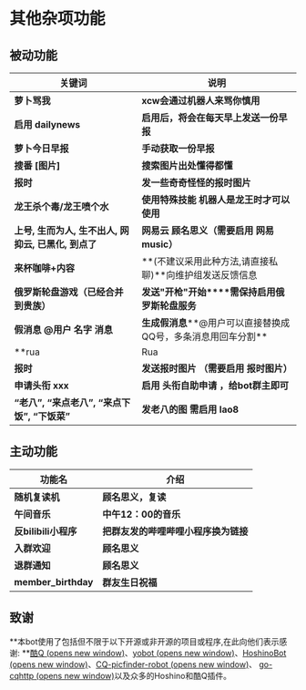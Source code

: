 # 其他杂项功能

## 被动功能

| **关键词**                                           | **说明**                                                      |
| ---------------------------------------------------------- | ------------------------------------------------------------------- |
| **萝卜骂我**                                         | **xcw会通过机器人来骂你慎用**                                 |
| **启用 dailynews**                                   | **启用后，将会在每天早上发送一份早报**                        |
| **萝卜今日早报**                                     | **手动获取一份早报**                                          |
| **搜番 [图片]**                                      | **搜索图片出处懂得都懂**                                      |
| **报时**                                             | **发一些奇奇怪怪的报时图片**                                  |
| **龙王杀个毒/龙王喷个水**                            | **使用特殊技能 机器人是龙王时才可以使用**                     |
| **上号, 生而为人, 生不出人, 网抑云, 已黑化, 到点了** | **网易云 顾名思义（需要启用 网易music）**                     |
| **来杯咖啡+内容**                                    | **(不建议采用此种方法,请直接私聊)**向维护组发送反馈信息             |
| **俄罗斯轮盘游戏（已经合并到贵族）**                 | **发送"开枪"开始****需保持启用俄罗斯轮盘服务**                |
| **假消息 @用户 名字 消息**                           | **生成假消息****@用户可以直接替换成QQ号，多条消息用回车分割** |
| **rua                                                      | Rua                                                                 |
| **报时**                                             | **发送报时图片 （需要启用 报时图片）**                        |
| **申请头衔 xxx**                                     | **启用 头衔自助申请 ，给bot群主即可**                         |
| **“老八”, “来点老八”, “来点下饭”, “下饭菜”** | **发老八的图 需启用 lao8**                                    |

## 主动功能

| **功能名**           | **介绍**                             |
| -------------------------- | ------------------------------------------ |
| **随机复读机**       | **顾名思义，复读**                   |
| **午间音乐**         | **中午12：00的音乐**                 |
| **反bilibili小程序** | **把群友发的哔哩哔哩小程序换为链接** |
| **入群欢迎**         | **顾名思义**                         |
| **退群通知**         | **顾名思义**                         |
| **member_birthday**  | **群友生日祝福**                     |

## 致谢

**本bot使用了包括但不限于以下开源或非开源的项目或程序,在此向他们表示感谢: **[酷Q (opens new window)](http://cqp.cc/)、[yobot (opens new window)](http://yobot.win/)、[HoshinoBot (opens new window)](https://github.com/Ice-Cirno/HoshinoBot)、[CQ-picfinder-robot (opens new window)](https://github.com/Tsuk1ko/CQ-picfinder-robot)、 [go-cqhttp (opens new window)](https://github.com/Mrs4s/go-cqhttp)以及众多的Hoshino和酷Q插件。
